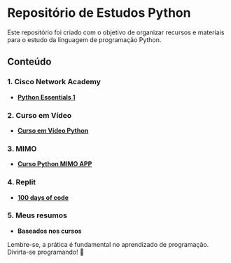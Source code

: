 # Repositório de Estudos Python

Este repositório foi criado com o objetivo de organizar recursos e materiais para o estudo da linguagem de programação Python.

## Conteúdo

### 1. **Cisco Network Academy**
   - **[Python Essentials 1](https://skillsforall.com/course/python-essentials-1?courseLang=en-US)**

### 2. **Curso em Vídeo**
   - **[Curso em Vídeo Python](https://www.youtube.com/@CursoemVideo)**

### 3. **MIMO**
   - **[Curso Python MIMO APP](https://mimo.org/)**

### 4. **Replit**
   - **[100 days of code](https://replit.com/learn/100-days-of-python)**

### 5. **Meus resumos**
   - **Baseados nos cursos**


Lembre-se, a prática é fundamental no aprendizado de programação. Divirta-se programando! 🚀